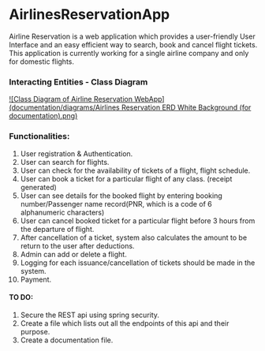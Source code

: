 # AirlinesReservationApp
Airline Reservation is a web application which provides a user-friendly User Interface and an easy efficient way to search, book and cancel flight tickets. This application is currently working for a single airline company and only for domestic flights.

### Interacting Entities - Class Diagram
[![Class Diagram of Airline Reservation WebApp](documentation/diagrams/Airlines Reservation ERD White Background (for documentation).png)](https://github.com/insp7/airline-reservation-webapp/blob/master/documentation/diagrams/Airlines%20Reservation%20ERD%20White%20Background%20(for%20documentation).png)

### Functionalities:

1. User registration & Authentication.
2. User can search for flights.
3. User can check for the availability of tickets of a flight, flight schedule.
4. User can book a ticket for a particular flight of any class. (receipt generated)
5. User can see details for the booked flight by entering booking number/Passenger name record(PNR, which is a code of 6 alphanumeric characters)
6. User can cancel booked ticket for a particular flight before 3 hours from the departure of flight.
7. After cancellation of a ticket, system also calculates the amount to be return to the user after deductions.
8. Admin can add or delete a flight.
9. Logging for each issuance/cancellation of tickets should be made in the system.
10. Payment.


#### TO DO:
1. Secure the REST api using spring security.
1. Create a file which lists out all the endpoints of this api and their purpose.
2. Create a documentation file.
